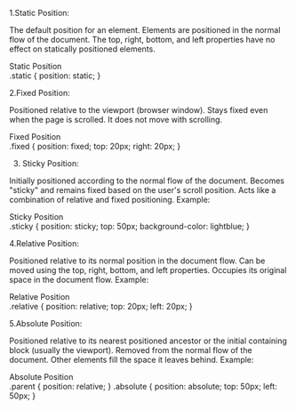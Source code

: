 1.Static Position:

The default position for an element.
Elements are positioned in the normal flow of the document.
The top, right, bottom, and left properties have no effect on statically positioned elements.

<div class="static">Static Position</div>
.static {
  position: static;
}


2.Fixed Position:

Positioned relative to the viewport (browser window).
Stays fixed even when the page is scrolled.
It does not move with scrolling.

<div class="fixed">Fixed Position</div>
.fixed {
  position: fixed;
  top: 20px;
  right: 20px;
}

3. Sticky Position:

Initially positioned according to the normal flow of the document.
Becomes "sticky" and remains fixed based on the user's scroll position.
Acts like a combination of relative and fixed positioning.
Example:
<div class="sticky">Sticky Position</div>
.sticky {
  position: sticky;
  top: 50px;
  background-color: lightblue;
}


4.Relative Position:

Positioned relative to its normal position in the document flow.
Can be moved using the top, right, bottom, and left properties.
Occupies its original space in the document flow.
Example:
<div class="relative">Relative Position</div>
.relative {
  position: relative;
  top: 20px;
  left: 20px;
}


5.Absolute Position:

Positioned relative to its nearest positioned ancestor or the initial containing block (usually the viewport).
Removed from the normal flow of the document.
Other elements fill the space it leaves behind.
Example:
<div class="parent">
  <div class="absolute">Absolute Position</div>
</div>
.parent {
  position: relative;
}
.absolute {
  position: absolute;
  top: 50px;
  left: 50px;
}


